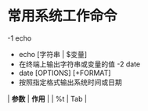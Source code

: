 # 常用系统工作命令
-1 echo
  - echo [字符串 | $变量]
  - 在终端上输出字符串或变量的值
-2 date
  - date [OPTIONS] [+FORMAT]
  - 按照指定格式输出系统时间或日期
  
| **参数** | **作用** |
| %t | Tab | 
